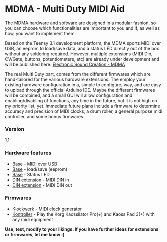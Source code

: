 # MDMA - Multi Duty MIDI Aid

The MDMA hardware and software are designed in a modular fashion, so you can choose which functionalities are important to you and if, as well as how, you want to implement them:

Based on the Teensy 3.1 development platform, the MDMA sports MIDI over USB, an eeprom to load/save data, and a status LED directly out of the box without any soldering required. However, multiple extensions (MIDI Din, CV/Gate, buttons, potentiometers, etc) are already under development and will be published here: [Electronic Sound Creation - MDMA][mdma]

The real Multi Duty part, comes from the different firmwares which are hand-tailored for the various hardware extensions. The employ your existing hardware configuration in a, simple to configure, way, and are easy to upload through the official Arduino IDE. Maybe the different firmwares will be combined, and a small GUI will allow configuration and enabling/disabling of functions, any time in the future, but it is not high on my priority list, yet. Immediate future plans include a firmware to determine accuracy and precision of MIDI clocks, a drum roller, a general purpose midi controller, and some bonus firmwares.


### Version
1.1

### Hardware features
- [Base][mdma] - MIDI over USB
- [Base][mdma] - load/save (eeprom)
- [Base][mdma] - Status LED
- [DIN extension][midification] - MIDI DIN in
- [DIN extension][midification] - MIDI DIN out

### Firmwares
- [Klockwerk][klockwerk] - MIDI clock generator
- [Kontroller][kontroller] - Play the Korg Kaossilator Pro(+) and Kaoss Pad 3(+) with any midi equipment

**Use, test, modify to your likings. If you have further ideas for extensions or firmwares, let me know :)**

   [mdma]: <http://karg-music.blogspot.de/p/multi-duty-midi-aid.html>
   [midification]: <http://karg-music.blogspot.de/2016/01/midification.html>
   [klockwerk]: <http://karg-music.blogspot.de/2016/01/klockwerk-midi-clock-generator.html>
   [kontroller]: <http://karg-music.blogspot.de/2015/11/play-kaossilator-pro-with-standard-midi.html>
